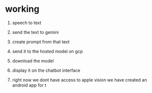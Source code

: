 
# working
1. speech to text 
2. send the text to gemini
3. create prompt from that text
4. send it to the hosted model on gcp
5. download the model
6. display it on the chatbot interface

1. right now we dont have access to apple vision we have created an android app for t
